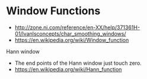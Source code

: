 # Window Functions

- http://zone.ni.com/reference/en-XX/help/371361H-01/lvanlsconcepts/char_smoothing_windows/
- https://en.wikipedia.org/wiki/Window_function

Hann window
- The end points of the Hann window just touch zero.
- https://en.wikipedia.org/wiki/Hann_function
